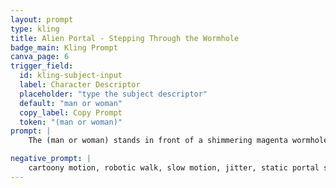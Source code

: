```yaml
---
layout: prompt
type: kling
title: Alien Portal - Stepping Through the Wormhole
badge_main: Kling Prompt
canva_page: 6
trigger_field:
  id: kling-subject-input
  label: Character Descriptor
  placeholder: "type the subject descriptor"
  default: "man or woman"
  copy_label: Copy Prompt
  token: "(man or woman)"
prompt: |
    The (man or woman) stands in front of a shimmering magenta wormhole embedded in a glowing jungle wall at twilight. The scene feels natural, like real-life footage captured on an iPhone Pro Max 16, with cinematic ambient fog, soft atmospheric lighting, and grounded color tones. The portal pulses gently with concentric alien energy rings, radiating light and subtle motion, like sentient technology in standby mode. The man pauses briefly, glancing at the swirling energy. His breath is visible as he hesitates for a second, expression flickering with awe and uncertainty. Then, sensing urgency, he quickly walks forward with a smooth, natural stride—fluid and purposeful, as if he knows it might vanish. As his hand breaks the portal’s surface, it ripples with soft liquid light. Once he's through, the wormhole visibly reacts: the energy rings contract inward and collapse smoothly into a glowing seam that seals itself with a final pulse, as if locking the exit. The camera tracks naturally behind him—handheld style—as he steps onto an alien coastline at dusk, greeted by luminous terrain, twin crescent moons, and distant rock spires. He gazes around, visibly amazed. His body language subtly shifts—more upright, confident—as if the alien tech is beginning to influence him. Natural and realistic motion throughout, photoreal quality, captured like real-world video.

negative_prompt: |
    cartoony motion, robotic walk, slow motion, jitter, static portal surface, unrealistic closure effect, low detail background, artificial camera movement, stiff upper body, synthetic animation feel, unnatural lighting, flat glow, visual seams
---
```

